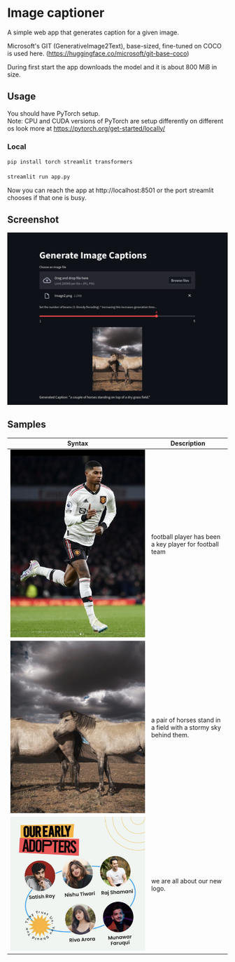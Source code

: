 # Image captioner

A simple web app that generates caption for a given image.

Microsoft's GIT (GenerativeImage2Text), base-sized, fine-tuned on COCO is used here. (https://huggingface.co/microsoft/git-base-coco)

During first start the app downloads the model and it is about 800 MiB in size.

## Usage
You should have PyTorch setup.  
Note: CPU and CUDA versions of PyTorch are setup differently on different os look more at https://pytorch.org/get-started/locally/

### Local
```bash
pip install torch streamlit transformers

streamlit run app.py

```

Now you can reach the app at http://localhost:8501 or the port streamlit chooses if that one is busy.

## Screenshot
![screenshot](./images/screenshot.png)


## Samples



| Syntax      | Description |
| ----------- | ----------- |
| ![image1](./images/Image1.png) | football player has been a key player for football team        |
| ![image2](./images/Image2.png) | a pair of horses stand in a field with a stormy sky behind them. |
| ![image3](./images/Image3.png) | we are all about our new logo.                                   |